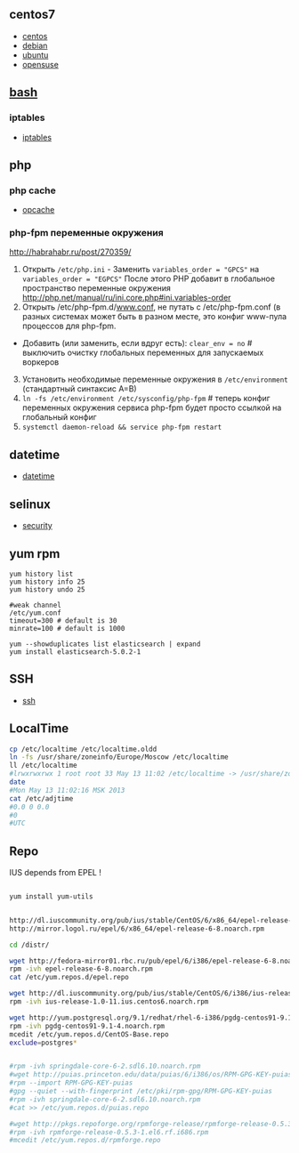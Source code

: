 
## centos7

 * [centos](./centos.md)
 * [debian](./debian.md)
 * [ubuntu](./ubuntu.md)
 * [opensuse](./opensuse.md)

## [bash](./bash.md)

### iptables

 * [iptables](./network.md#iptables)

## php

### php cache

 * [opcache](https://habr.com/ru/company/mailru/blog/310054/#habracut)

### php-fpm переменные окружения

http://habrahabr.ru/post/270359/


 1. Открыть `/etc/php.ini` - Заменить `variables_order = "GPCS"` на `variables_order = "EGPCS"` После этого PHP добавит в глобальное пространство переменные окружения http://php.net/manual/ru/ini.core.php#ini.variables-order
 2. Открыть /etc/php-fpm.d/www.conf, не путать с /etc/php-fpm.conf (в разных системах может быть в разном месте, это конфиг www-пула процессов для php-fpm.
 - Добавить (или заменить, если вдруг есть): `clear_env = no` # выключить очистку глобальных переменных для запускаемых воркеров
 3. Установить необходимые переменные окружения в `/etc/environment` (стандартный синтаксис A=B)
 4. `ln -fs /etc/environment /etc/sysconfig/php-fpm` # теперь конфиг переменных окружения сервиса php-fpm будет просто ссылкой на глобальный конфиг
 5. `systemctl daemon-reload && service php-fpm restart`


## datetime

 * [datetime](./devops#datetime)

## selinux

 * [security](./devops.md#security)

## yum rpm

```
yum history list
yum history info 25
yum history undo 25

#weak channel
/etc/yum.conf
timeout=300 # default is 30
minrate=100 # default is 1000

yum --showduplicates list elasticsearch | expand
yum install elasticsearch-5.0.2-1
```

## SSH

 * [ssh](./ssh.md)

## LocalTime

```bash
cp /etc/localtime /etc/localtime.oldd
ln -fs /usr/share/zoneinfo/Europe/Moscow /etc/localtime
ll /etc/localtime
#lrwxrwxrwx 1 root root 33 May 13 11:02 /etc/localtime -> /usr/share/zoneinfo/Europe/Moscow
date
#Mon May 13 11:02:16 MSK 2013
cat /etc/adjtime
#0.0 0 0.0
#0
#UTC

```


## Repo

IUS depends from EPEL !

```bash

yum install yum-utils


http://dl.iuscommunity.org/pub/ius/stable/CentOS/6/x86_64/epel-release-6-5.noarch.rpm
http://mirror.logol.ru/epel/6/x86_64/epel-release-6-8.noarch.rpm

cd /distr/

wget http://fedora-mirror01.rbc.ru/pub/epel/6/i386/epel-release-6-8.noarch.rpm
rpm -ivh epel-release-6-8.noarch.rpm
cat /etc/yum.repos.d/epel.repo

wget http://dl.iuscommunity.org/pub/ius/stable/CentOS/6/i386/ius-release-1.0-11.ius.centos6.noarch.rpm
rpm -ivh ius-release-1.0-11.ius.centos6.noarch.rpm

wget http://yum.postgresql.org/9.1/redhat/rhel-6-i386/pgdg-centos91-9.1-4.noarch.rpm
rpm -ivh pgdg-centos91-9.1-4.noarch.rpm
mcedit /etc/yum.repos.d/CentOS-Base.repo
exclude=postgres*


#rpm -ivh springdale-core-6-2.sdl6.10.noarch.rpm
#wget http://puias.princeton.edu/data/puias/6/i386/os/RPM-GPG-KEY-puias
#rpm --import RPM-GPG-KEY-puias
#gpg --quiet --with-fingerprint /etc/pki/rpm-gpg/RPM-GPG-KEY-puias
#rpm -ivh springdale-core-6-2.sdl6.10.noarch.rpm
#cat >> /etc/yum.repos.d/puias.repo

#wget http://pkgs.repoforge.org/rpmforge-release/rpmforge-release-0.5.3-1.el6.rf.i686.rpm
#rpm -ivh rpmforge-release-0.5.3-1.el6.rf.i686.rpm
#mcedit /etc/yum.repos.d/rpmforge.repo

```
